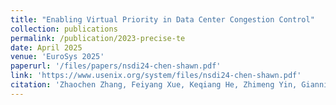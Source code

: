 ```yaml
---
title: "Enabling Virtual Priority in Data Center Congestion Control"
collection: publications
permalink: /publication/2023-precise-te
date: April 2025
venue: 'EuroSys 2025'
paperurl: '/files/papers/nsdi24-chen-shawn.pdf'
link: 'https://www.usenix.org/system/files/nsdi24-chen-shawn.pdf'
citation: 'Zhaochen Zhang, Feiyang Xue, Keqiang He, Zhimeng Yin, Gianni Antichi, Jiaqi Gao, Yizhi Wang, Rui Ning, Haixin Nan, Xu Zhang, Peirui Cao, Xiaoliang Wang, Wanchun Dou, Guihai Chen, Chen Tian'
---
```

